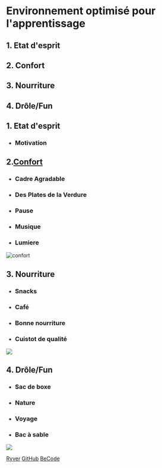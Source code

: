 # Environnement optimisé pour l'apprentissage

## 1. Etat d'esprit
## 2. Confort
## 3. Nourriture
## 4. Drôle/Fun

## 1. Etat d'esprit
* ### Motivation

## 2.[Confort](https://fr.wikipedia.org/wiki/Confort)

* ### Cadre Agradable
* ### Des Plates de la Verdure
* ### Pause
* ### Musique
* ### Lumiere

![confort](http://www.bestofinteriors.com/wp-content/uploads/2016/05/d0a55__modern-workspace-8.jpg)

## 3. Nourriture
* ### Snacks
* ### Café
* ### Bonne nourriture
* ### Cuistot de qualité
![](http://enseigner.tv5monde.com/sites/enseigner.tv5monde.com/files/assets/images/pdc-oldelaf-lecafe-visuel.jpg)

## 4. Drôle/Fun

* ### Sac de boxe
* ### Nature
* ### Voyage
* ### Bac à sable

![](http://gif.toutimages.com/images/bureautique/ordinateurs/ordi_022.gif)



[Ryver](https://becode.ryver.com)
[GitHub](https://github.com/)
[BeCode](http://register.becode.org/)
